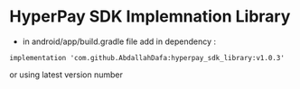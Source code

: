 # HyperPay SDK Implemnation Library

* in android/app/build.gradle file add in dependency : 
```
implementation 'com.github.AbdallahDafa:hyperpay_sdk_library:v1.0.3'

```
or using latest version number 